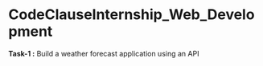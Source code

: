 # CodeClauseInternship_Web_Development
**Task-1 :** Build a weather forecast application using an API
